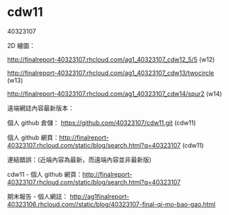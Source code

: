 # cdw11

40323107

2D 繪圖：

http://finalreport-40323107.rhcloud.com/ag1_40323107_cdw12_5/5 (w12)

http://finalreport-40323107.rhcloud.com/ag1_40323107_cdw13/twocircle (w13)

http://finalreport-40323107.rhcloud.com/ag1_40323107_cdw14/spur2 (w14)

遠端網誌內容最新版本：

個人 github 倉儲： https://github.com/40323107/cdw11.git (cdw11)

個人 github 網頁：http://finalreport-40323107.rhcloud.com/static/blog/search.html?q=40323107 (cdw11)


連結錯誤：(近端內容為最新，而遠端內容並非最新版)

cdw11 - 個人 github 網頁：http://finalreport-40323107.rhcloud.com/static/blog/search.html?q=40323107

期末報告 - 個人網誌： http://ag1finalreport-40323106.rhcloud.com//static/blog/40323107-final-qi-mo-bao-gao.html